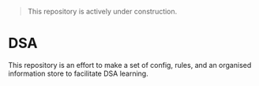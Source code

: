 > This repository is actively under construction.

# DSA

This repository is an effort to make a set of config, rules, and an organised information store to facilitate DSA learning.